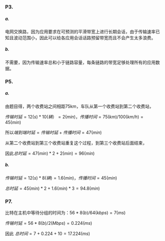 ### P3.

##### a. 

电网交换路，因为应用要求在可预测的平滑带宽上进行长期会话，由于传输速率已知且波动范围小，因此可以给各应用会话话路预留带宽而且不会产生太多浪费。

##### b.

不需要，因为传输速率总和小于链路容量，每条链路的带宽足够处理所有的应用数据。

### P5.

##### a.

由题目得，两个收费站之间相距75km，车队从第一个收费站到第二个收费站，

$传输时延=12(s)*10(辆）=2(min)$，$传播时间=75(km)/100(km/h)=45(min)$

所以$端到端时延=传输时延+传播时间=47(min)$

从第二个收费站到第三个收费站重复这个过程，到第三个收费站后面结束，

因此$总时延=47(min)*2+2(min)=96(min)$

##### b.

$传输时延=12(s)*8(辆)=1.6(min)$，$传播时间=45(min)$

$总时延=45(min)*2+1.6(min)*3=94.8(min)$

### P7.

比特在主机中等待分组的时间为：$56*8(b)/64(kbps)=7(ms)$

$传输时延=56*8(b)/2(Mbps)=0.224(ms)$

因此 $总时间=7+0.224+10=17.224(ms)$



​			





​			

